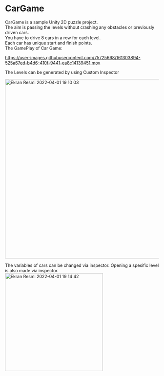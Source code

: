 # CarGame
CarGame is a sample Unity 2D puzzle project. <br />
The aim is passing the levels without crashing any obstacles or previously driven cars. <br />
You have to drive 8 cars in a row for each level. <br />
Each car has unique start and finish points. <br />
The GamePlay of Car Game:

https://user-images.githubusercontent.com/75725668/161303894-525a67ed-b4d6-410f-9441-ea8c14139451.mov


The Levels can be generated by using Custom Inspector <br />

<img width="586" alt="Ekran Resmi 2022-04-01 19 10 03" src="https://user-images.githubusercontent.com/75725668/161302062-0ed951cf-ecd6-44f5-a728-778ed4462509.png">


The variables of cars can be changed via inspector. Opening a spesific level is also made via inspector. <br />
<img width="320" alt="Ekran Resmi 2022-04-01 19 14 42" src="https://user-images.githubusercontent.com/75725668/161302306-5bff6f86-db1b-4c17-93e3-efa50f5d7858.png">




